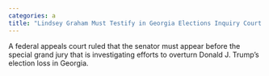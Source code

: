 ```yaml
---
categories: a
title: "Lindsey Graham Must Testify in Georgia Elections Inquiry Court Rules"
---
```

A federal appeals court ruled that the senator must appear before the special grand jury that is investigating efforts to overturn Donald J. Trump’s election loss in Georgia.